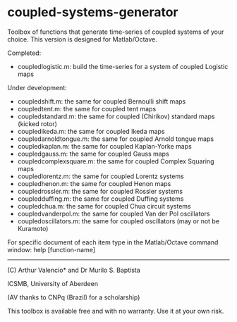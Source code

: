 # coupled-systems-generator
Toolbox of functions that generate time-series of coupled systems of your choice.
This version is designed for Matlab/Octave.

Completed:
* coupledlogistic.m:  build the time-series for a system of coupled Logistic maps

Under development:
* coupledshift.m: the same for coupled Bernoulli shift maps
* coupledtent.m: the same for coupled tent maps
* coupledstandard.m: the same for coupled (Chirikov) standard maps (kicked rotor)
* coupledikeda.m: the same for coupled Ikeda maps
* coupledarnoldtongue.m: the same for coupled Arnold tongue maps
* coupledkaplan.m: the same for coupled Kaplan-Yorke maps
* coupledgauss.m: the same for coupled Gauss maps
* coupledcomplexsquare.m: the same for coupled Complex Squaring maps
* coupledlorentz.m: the same for coupled Lorentz systems
* coupledhenon.m: the same for coupled Henon maps
* coupledrossler.m: the same for coupled Rossler systems
* coupledduffing.m: the same for coupled Duffing systems
* coupledchua.m: the same for coupled Chua circuit systems
* coupledvanderpol.m: the same for coupled Van der Pol oscillators
* coupledoscillators.m: the same for coupled oscillators (may or not be Kuramoto)


For specific document of each item type in the Matlab/Octave command window: help [function-name]

--------------------------------
(C) Arthur Valencio* and Dr Murilo S. Baptista

ICSMB, University of Aberdeen    

(AV thanks to CNPq (Brazil) for a scholarship)

This toolbox is available free and with no warranty. Use it at your own risk.
